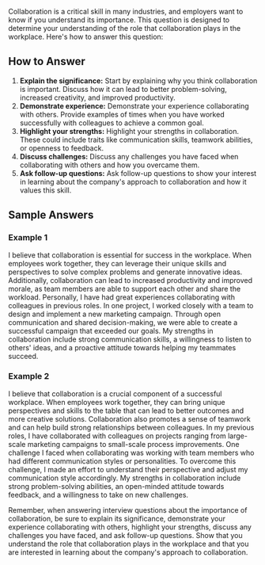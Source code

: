 
Collaboration is a critical skill in many industries, and employers want to know if you understand its importance. This question is designed to determine your understanding of the role that collaboration plays in the workplace. Here's how to answer this question:

How to Answer
-------------

1. **Explain the significance:** Start by explaining why you think collaboration is important. Discuss how it can lead to better problem-solving, increased creativity, and improved productivity.
2. **Demonstrate experience:** Demonstrate your experience collaborating with others. Provide examples of times when you have worked successfully with colleagues to achieve a common goal.
3. **Highlight your strengths:** Highlight your strengths in collaboration. These could include traits like communication skills, teamwork abilities, or openness to feedback.
4. **Discuss challenges:** Discuss any challenges you have faced when collaborating with others and how you overcame them.
5. **Ask follow-up questions:** Ask follow-up questions to show your interest in learning about the company's approach to collaboration and how it values this skill.

Sample Answers
--------------

### Example 1

I believe that collaboration is essential for success in the workplace. When employees work together, they can leverage their unique skills and perspectives to solve complex problems and generate innovative ideas. Additionally, collaboration can lead to increased productivity and improved morale, as team members are able to support each other and share the workload. Personally, I have had great experiences collaborating with colleagues in previous roles. In one project, I worked closely with a team to design and implement a new marketing campaign. Through open communication and shared decision-making, we were able to create a successful campaign that exceeded our goals. My strengths in collaboration include strong communication skills, a willingness to listen to others' ideas, and a proactive attitude towards helping my teammates succeed.

### Example 2

I believe that collaboration is a crucial component of a successful workplace. When employees work together, they can bring unique perspectives and skills to the table that can lead to better outcomes and more creative solutions. Collaboration also promotes a sense of teamwork and can help build strong relationships between colleagues. In my previous roles, I have collaborated with colleagues on projects ranging from large-scale marketing campaigns to small-scale process improvements. One challenge I faced when collaborating was working with team members who had different communication styles or personalities. To overcome this challenge, I made an effort to understand their perspective and adjust my communication style accordingly. My strengths in collaboration include strong problem-solving abilities, an open-minded attitude towards feedback, and a willingness to take on new challenges.

Remember, when answering interview questions about the importance of collaboration, be sure to explain its significance, demonstrate your experience collaborating with others, highlight your strengths, discuss any challenges you have faced, and ask follow-up questions. Show that you understand the role that collaboration plays in the workplace and that you are interested in learning about the company's approach to collaboration.
